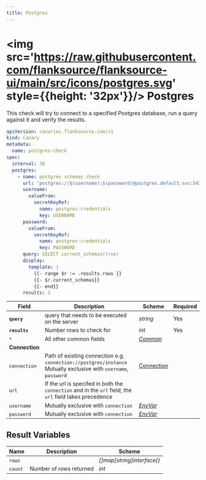 ```yaml
---
title: Postgres
---
```


# <img src='https://raw.githubusercontent.com/flanksource/flanksource-ui/main/src/icons/postgres.svg' style={{height: '32px'}}/> Postgres

This check will try to connect to a specified Postgres database, run a query against it and verify the results.

```yaml
apiVersion: canaries.flanksource.com/v1
kind: Canary
metadata:
  name: postgres-check
spec:
  interval: 30
  postgres:
    - name: postgres schemas check
      url: "postgres://$(username):$(password)@postgres.default.svc:5432/postgres?sslmode=disable"
      username:
        valueFrom:
          secretKeyRef:
            name: postgres-credentials
            key: USERNAME
      password:
        valueFrom:
          secretKeyRef:
            name: postgres-credentials
            key: PASSWORD
      query: SELECT current_schemas(true)
      display:
        template: |
          {{- range $r := .results.rows }}
          {{- $r.current_schemas}}
          {{- end}}
      results: 1
```

| Field | Description | Scheme | Required |
| ----- | ----------- | ------ | -------- |
| **`query`** | query that needs to be executed on the server | *string* | Yes |
| **`results`** | Number rows to check for | *int* | Yes |
| `*` | All other common fields | [*Common*](common) |  |
| **Connection** |  |  | |
| `connection` | Path of existing connection e.g. `connection://postgres/instance` Mutually exclusive with `username`, `password` <br/> <Commercial/> | [Connection](../../concepts/connections) | |
| `url` | If the url is specifed in both the `connection` and in the `url` field, the `url` field takes precedence |  | |
| `username` | Mutually exclusive with `connection` | [*EnvVar*](../../concepts/authentication/#envvar) | |
| `password` | Mutually exclusive with `connection` | [*EnvVar*](../../concepts/authentication/#envvar) | |

## Result Variables

| Name    | Description             | Scheme                     |
| ------- | ----------------------- | -------------------------- |
| `rows`  |                         | *[]map[string]interface{}* |
| `count` | Number of rows returned | *int*                      |
